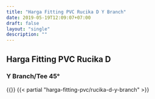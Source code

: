 ```yaml
---
title: "Harga Fitting PVC Rucika D Y Branch"
date: 2019-05-19T12:09:07+07:00
draft: false
layout: "single"
description: ""
---
```


## Harga Fitting PVC Rucika D
### Y Branch/Tee 45&deg;
{{<kontak-button>}}
{{< partial "harga-fitting-pvc/rucika-d-y-branch" >}}
